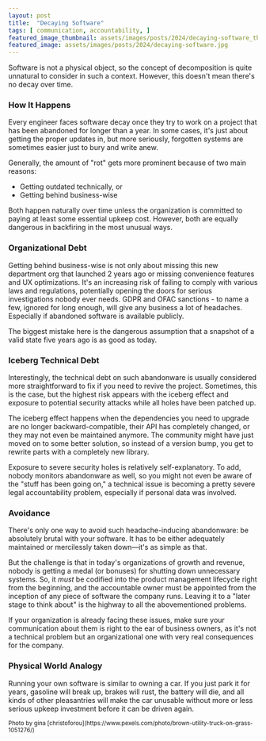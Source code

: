 ```yaml
---
layout: post
title:  "Decaying Software"
tags: [ communication, accountability, ]
featured_image_thumbnail: assets/images/posts/2024/decaying-software_thumbnail.jpg 
featured_image: assets/images/posts/2024/decaying-software.jpg
---
```

Software is not a physical object, so the concept of decomposition is quite unnatural to consider in such a context. However, this doesn't mean there's no decay over time. 

<!--more-->

### How It Happens

Every engineer faces software decay once they try to work on a project that has been abandoned for longer than a year. In some cases, it's just about getting the proper updates in, but more seriously, forgotten systems are sometimes easier just to bury and write anew.

Generally, the amount of "rot" gets more prominent because of two main reasons: 
* Getting outdated technically, or
* Getting behind business-wise

Both happen naturally over time unless the organization is committed to paying at least some essential upkeep cost. However, both are equally dangerous in backfiring in the most unusual ways.

### Organizational Debt

Getting behind business-wise is not only about missing this new department org that launched 2 years ago or missing convenience features and UX optimizations. It's an increasing risk of failing to comply with various laws and regulations, potentially opening the doors for serious investigations nobody ever needs. GDPR and OFAC sanctions - to name a few, ignored for long enough, will give any business a lot of headaches. Especially if abandoned software is available publicly. 

The biggest mistake here is the dangerous assumption that a snapshot of a valid state five years ago is as good as today.

### Iceberg Technical Debt

Interestingly, the technical debt on such abandonware is usually considered more straightforward to fix if you need to revive the project. Sometimes, this is the case, but the highest risk appears with the iceberg effect and exposure to potential security attacks while all holes have been patched up.

The iceberg effect happens when the dependencies you need to upgrade are no longer backward-compatible, their API has completely changed, or they may not even be maintained anymore. The community might have just moved on to some better solution, so instead of a version bump, you get to rewrite parts with a completely new library.

Exposure to severe security holes is relatively self-explanatory. To add, nobody monitors abandonware as well, so you might not even be aware of the "stuff has been going on," a technical issue is becoming a pretty severe legal accountability problem, especially if personal data was involved.

### Avoidance

There's only one way to avoid such headache-inducing abandonware: be absolutely brutal with your software. It has to be either adequately maintained or mercilessly taken down—it's as simple as that. 

But the challenge is that in today's organizations of growth and revenue, nobody is getting a medal (or bonuses) for shutting down unnecessary systems. So, it _must_ be codified into the product management lifecycle right from the beginning, and the accountable owner must be appointed from the inception of any piece of software the company runs. Leaving it to a "later stage to think about" is the highway to all the abovementioned problems.

If your organization is already facing these issues, make sure your communication about them is right to the ear of business owners, as it's not a technical problem but an organizational one with very real consequences for the company.

### Physical World Analogy

Running your own software is similar to owning a car. If you just park it for years, gasoline will break up, brakes will rust, the battery will die, and all kinds of other pleasantries will make the car unusable without more or less serious upkeep investment before it can be driven again.

<small>
  Photo by gina [christoforou](https://www.pexels.com/photo/brown-utility-truck-on-grass-1051276/)
</small>
